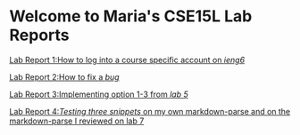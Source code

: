 # Welcome to Maria's CSE15L  Lab Reports 

[Lab Report 1:How to log into a course specific account on *ieng6*](lab-report-1-week-2.html)

[Lab Report 2:How to fix a *bug*](lab-report-2-week-4.html)

[Lab Report 3:Implementing option 1-3 from *lab 5*](lab-report-3-week-6.html)

[Lab Report 4:*Testing three snippets* on my own markdown-parse and on the markdown-parse I reviewed on lab 7](lab-report-4-week-9.html)